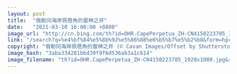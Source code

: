 ```yaml
---
layout: post
title:  "俄勒冈海岸佩蓓角的雷神之井"
date:   "2021-03-10 16:00:00 +0800"
image_url: "http://cn.bing.com/th?id=OHR.CapePerpetua_ZH-CN4150223705_1920x1080.jpg&rf=LaDigue_1920x1080.jpg&pid=hp"
link: "/search?q=%e4%bf%84%e5%8b%92%e5%86%88%e6%b5%b7%e5%b2%b8&form=hpcapt&mkt=zh-cn"
copyright: "俄勒冈海岸佩蓓角的雷神之井 (© Cavan Images/Offset by Shutterstock)"
image_hash: "3aba334281b6d39f9f6d536ab3a1c614"
image_filename: "th?id=OHR.CapePerpetua_ZH-CN4150223705_1920x1080.jpg&rf=LaDigue_1920x1080.jpg&pid=hp"
---
```

